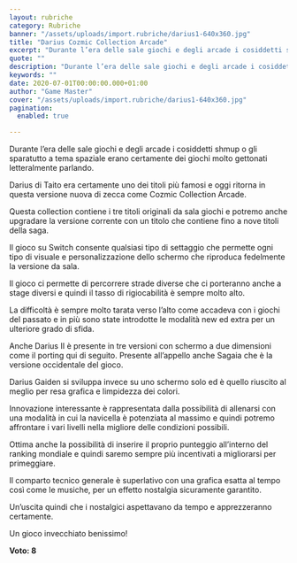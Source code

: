 ```yaml
---
layout: rubriche
category: Rubriche
banner: "/assets/uploads/import.rubriche/darius1-640x360.jpg"
title: "Darius Cozmic Collection Arcade"
excerpt: "Durante l’era delle sale giochi e degli arcade i cosiddetti shmup o gli sparatutto a tema spaziale erano certamente dei giochi molto gettonati letteralmente parlando. Darius di Taito era certamente uno dei titoli più famosi e oggi ritorna in questa versione nuova di zecca come Cozmic Collection Arcade. Questa collection contiene i tre titoli originali [&hellip"
quote: ""
description: "Durante l’era delle sale giochi e degli arcade i cosiddetti shmup o gli sparatutto a tema spaziale erano certamente dei giochi molto gettonati letteralmente parlando. Darius di Taito era certamente uno dei titoli più famosi e oggi ritorna in questa versione nuova di zecca come Cozmic Collection Arcade. Questa collection contiene i tre titoli originali [&hellip"
keywords: ""
date: 2020-07-01T00:00:00.000+01:00
author: "Game Master"
cover: "/assets/uploads/import.rubriche/darius1-640x360.jpg"
pagination:
  enabled: true

---
```


Durante l’era delle sale giochi e degli arcade i cosiddetti shmup o gli sparatutto a tema spaziale erano certamente dei giochi molto gettonati letteralmente parlando.

Darius di Taito era certamente uno dei titoli più famosi e oggi ritorna in questa versione nuova di zecca come Cozmic Collection Arcade.

Questa collection contiene i tre titoli originali da sala giochi e potremo anche upgradare la versione corrente con un titolo che contiene fino a nove titoli della saga.

Il gioco su Switch consente qualsiasi tipo di settaggio che permette ogni tipo di visuale e personalizzazione dello schermo che riproduca fedelmente la versione da sala.

Il gioco ci permette di percorrere strade diverse che ci porteranno anche a stage diversi e quindi il tasso di rigiocabilità è sempre molto alto.

La difficoltà è sempre molto tarata verso l’alto come accadeva con i giochi del passato e in più sono state introdotte le modalità new ed extra per un ulteriore grado di sfida.

Anche Darius II è presente in tre versioni con schermo a due dimensioni come il porting qui di seguito. Presente all’appello anche Sagaia che è la versione occidentale del gioco.

Darius Gaiden si sviluppa invece su uno schermo solo ed è quello riuscito al meglio per resa grafica e limpidezza dei colori.

Innovazione interessante è rappresentata dalla possibilità di allenarsi con una modalità in cui la navicella è potenziata al massimo e quindi potremo affrontare i vari livelli nella migliore delle condizioni possibili.

Ottima anche la possibilità di inserire il proprio punteggio all’interno del ranking mondiale e quindi saremo sempre più incentivati a migliorarsi per primeggiare.

Il comparto tecnico generale è superlativo con una grafica esatta al tempo così come le musiche, per un effetto nostalgia sicuramente garantito.

Un’uscita quindi che i nostalgici aspettavano da tempo e apprezzeranno certamente.

Un gioco invecchiato benissimo!

**Voto: 8**